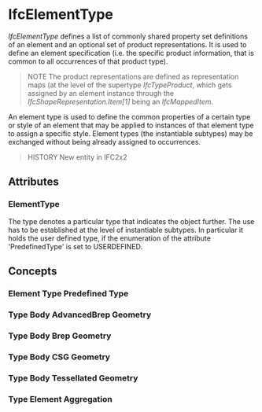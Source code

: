 # IfcElementType

_IfcElementType_ defines a list of commonly shared property set definitions of an element and an optional set of product representations. It is used to define an element specification (i.e. the specific product information, that is common to all occurrences of that product type).
<!-- end of short definition -->

> NOTE The product representations are defined as representation maps (at the level of the supertype _IfcTypeProduct_, which gets assigned by an element instance through the _IfcShapeRepresentation.Item[1]_ being an _IfcMappedItem_.

An element type is used to define the common properties of a certain type or style of an element that may be applied to instances of that element type to assign a specific style. Element types (the instantiable subtypes) may be exchanged without being already assigned to occurrences.

> HISTORY New entity in IFC2x2

## Attributes

### ElementType
The type denotes a particular type that indicates the object further. The use has to be established at the level of instantiable subtypes. In particular it holds the user defined type, if the enumeration of the attribute 'PredefinedType' is set to USERDEFINED.

## Concepts

### Element Type Predefined Type



### Type Body AdvancedBrep Geometry



### Type Body Brep Geometry



### Type Body CSG Geometry



### Type Body Tessellated Geometry



### Type Element Aggregation



